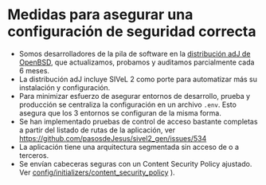 # Medidas para asegurar una configuración de seguridad correcta

* Somos desarrolladores de la pila de software en la [distribución adJ de OpenBSD](https://aprendiendo.pasosdeJesus.org), 
  que actualizamos, probamos y auditamos parcialmente cada 6 meses.
* La distribución adJ incluye SIVeL 2 como porte para automatizar más
  su instalación y configuración.
* Para minimizar esfuerzo de asegurar entornos de desarrollo, prueba y 
  producción se centraliza la configuración en un archivo `.env`. Esto
  asegura que los 3 entornos se configuran de la misma forma.
* Se han implementado pruebas de control de acceso bastante completas
  a partir del listado de rutas de la aplicación, ver
  <https://github.com/pasosdeJesus/sivel2_gen/issues/534>
* La aplicación tiene una arquitectura segmentada sin acceso de o a terceros.
* Se envían cabeceras seguras con un Content Security Policy ajustado.
  Ver
  [config/initializers/content_security_policy](https://github.com/pasosdeJesus/sivel2/blob/sivel2.0/config/initializers/content_security_policy.rb) ).
